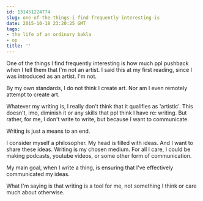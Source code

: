 ```yaml
---
id: 131451224774
slug: one-of-the-things-i-find-frequently-interesting-is
date: 2015-10-18 23:20:25 GMT
tags:
- the life of an ordinary bakla
- op
title: ''
---
```

One of the things I find frequently interesting is how much ppl pushback when I tell them that I'm not an artist. I said this at my first reading, since I was introduced as an artist. I'm not.

By my own standards, I do not think I create art. Nor am I even remotely attempt to create art.

Whatever my writing is, I really don't think that it qualifies as 'artistic'. This doesn't, imo, diminish it or any skills that ppl think I have re: writing. But rather, for me, I don't write to write, but because I want to communicate.

Writing is just a means to an end.

I consider myself a philosopher. My head is filled with ideas. And I want to share these ideas. Writing is my chosen medium. For all I care, I could be making podcasts, youtube videos, or some other form of communication. 

My main goal, when I write a thing, is ensuring that I've effectively communicated my ideas.

What I'm saying is that writing is a tool for me, not something I think or care much about otherwise.